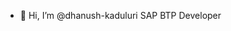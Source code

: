 - 👋 Hi, I’m @dhanush-kaduluri
SAP BTP Developer

<!---
dhanush-kaduluri/dhanush-kaduluri is a ✨ special ✨ repository because its `README.md` (this file) appears on your GitHub profile.
You can click the Preview link to take a look at your changes.
--->
